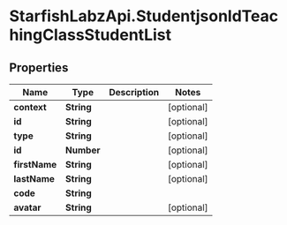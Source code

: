 # StarfishLabzApi.StudentjsonldTeachingClassStudentList

## Properties
Name | Type | Description | Notes
------------ | ------------- | ------------- | -------------
**context** | **String** |  | [optional] 
**id** | **String** |  | [optional] 
**type** | **String** |  | [optional] 
**id** | **Number** |  | [optional] 
**firstName** | **String** |  | [optional] 
**lastName** | **String** |  | [optional] 
**code** | **String** |  | 
**avatar** | **String** |  | [optional] 
